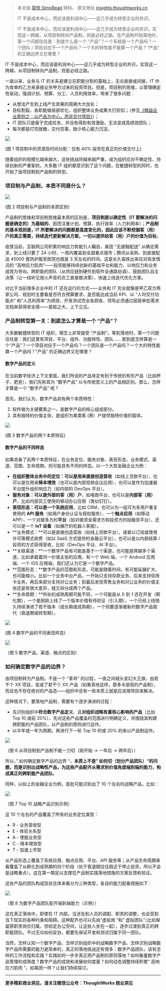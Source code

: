 > 本文由 [简悦 SimpRead](http://ksria.com/simpread/) 转码， 原文地址 [insights.thoughtworks.cn](https://insights.thoughtworks.cn/from-project-to-product-boundary/)

> IT 不是成本中心，而应该是利润中心——这几乎成为转型企业的共识。

> IT 不是成本中心，而应该是利润中心——这几乎成为转型企业的共识。实现这一跨越，从项目制转向产品制，则是必经之路。在产品制开始落地时，第一个问题往往是：到底什么是一个 “产品”？一个系统是一个产品吗？一个团队 / 项目对应于一个产品吗？一个大的特性能不能算一个产品？“产品” 的正确边界又在哪里？

IT 不是成本中心，而应该是利润中心——这几乎成为转型企业的共识。实现这一跨越，从项目制转向产品制，则是必经之路。

一直以来，业务与 IT 的关系是建立在职能分割的基础上，无论直接或间接，IT 作为收单的乙方来承接业务甲方过来的投资项目。但是，项目制的思维，以管理确定性驱动，强调计划、预算、分工、人员利用效率，带来了很多问题：

*   从想法产生到上线产生效果的周期大大加长；
*   目标割裂，各职能做局部优化，组织整体业务成果大打折扣；（参见[《精益企业原则之：以产品为中心，而非交付项目》](https://insights.thoughtworks.cn/lean-enterprise-principal/)）；
*   IT 团队只是疲于完成任务，并没有得到有效激励，无法变成高绩效团队；
*   每次都是打完就撤，交付完事，缺少核心能力沉淀。

[![](https://insights.thoughtworks.cn/wp-content/uploads/2020/03/1.png)](https://insights.thoughtworks.cn/wp-content/uploads/2020/03/1.png)

(图 1 项目制中的资源及时间分配：仅有 40% 投资在真正的价值交付上)

随着组织的规模化越来越大，这些挑战将越来越严重，成为组织应对不确定性、持续创新的严重掣肘。大多数 IT 组织都意识到了这个问题，在敏捷转型的同时，也开始了由项目制到产品制的转型。

### 项目制与产品制，本质不同是什么？

[![](https://insights.thoughtworks.cn/wp-content/uploads/2020/03/2.png)](https://insights.thoughtworks.cn/wp-content/uploads/2020/03/2.png)

(图 2 项目制与产品制的本质区别)

产品制的思维和项目制思维最本质的区别是，**项目制是以确定性（IT 要解决的问题是确定的）为基础的**，因而注重计划、预算、执行效率（人力利用率）；**产品制的基本观则是，IT 所要解决的问题都是高度变化的，因此应该不断挖掘客（用）户的真正需要，持续迭代更新解决方案，一切以提供给客（用）户的价值为目标**。

疫情当前，互联网公司积累的响应力势能引人瞩目，美团 "无接触配送" 从确定需求，到上线只要了 24 小时，一周内覆盖到全国重点城市；腾讯从采购、到直接配送 45000 套防护服至医院也就是 3 天左右的时间。这是长久锻炼出来应对突发情况的 “高响应力肌肉”——投资能够持续创新的基础平台和能力、以响应力和业务成效为导向、跨职能的团队（从供应链到硬件到软件全通路协调）、鼓励团队自主决策（让一线听见炮火声音的员工直接做决策）、快速上线迭代优化方案。

对比于当前很多企业中的 IT 还在运行的方式——业务和 IT 完全就像是甲乙双方两家公司、规划时主要看是否符合预算要求、是否能达成当前 KPI、以 “人均交付功能点” 和“人员利用率”为绩效、开发测试完全各顾各、领导必须通过层层审批需求文档来获得安全感——差距之大，上下立见。

### 产品制转型第一关：到底怎么才算是一个 “产品”？

大多数敏捷转型的 IT 组织，理念上非常接受 “产品制”。等到落地时，第一个问题往往是：我们这里有项目、平台、组件、功能特性、团队...... 那到底怎样算是一个“产品”？一个项目对应于一个产品吗？一个团队是一个产品吗？一个大的特性能算一个产品吗？“产品” 的正确边界又在哪里？

#### 数字产品的定义

在当前数字经济上下文里面，我们所说的产品肯定有别于传统的有形产品（比如杯子、肥皂），我们先称其为 “数字产品” 以与传统意义上的产品相区别。那么，怎样才算是一个 “数字产品” 呢？

首先，我们认为，数字产品具有两个本质特性：

1.  软件做为关键要素之一，是数字产品的核心组成部分。
2.  具有独特的价值主张，是组织为某类客 (用）户提供独特价值的载体。

[![](https://insights.thoughtworks.cn/wp-content/uploads/2020/03/3.png)](https://insights.thoughtworks.cn/wp-content/uploads/2020/03/3.png)

(图 3 数字产品的两个本质特征)

#### 数字产品的不同样态

如果具备了前两个本质特征，在业务定位、服务对象、表现形态、业务模式、渠道、范围、生命周期，则可能具有不同的样态。以一个大型金融企业为例：

*   **在组织整体业务中的定位：**可以是用来直接**创造营收**（如线上贷款平台），也可以是仅用来**降本增效**（也可以是内部视频会议应用），也可以是作为加速器平台提升组织响应力（如内部的 DevOps 平台）。
*   **服务对象：**可以是**外部的客（用）户**，如电商平台，也可以是**内部客（用）户**，比如内部员工使用的移动办公应用（类似钉钉）。
*   **表现形态：**可以是一个**系统应用**，比如 CRM，也可以为一组可为多用户重复使用的 **API 服务**（如用户身份认证与授权服务）、一个**触点应用**（如移动 APP）、一个对接多方的**平台**（如对接资金需求方和投资方的投融资平台），还可以是一个 **IoT 设备**（如展厅的机器人客服）。
*   **业务模式：**可以是直接创造营收（如线上贷款平台），或者以订阅或使用许可等模式收费（如以 SaaS 方式提供的金融云平台），也可以是以内部结算 / 投资的方式获得营收，比如（DevOps 平台、AI 平台）。
*   **关联渠道：**一个数字产品有可能是基于一个渠道，也可能是跨越多个渠道，比如承载着同一价值主张的应用，有一个 Web 端，一个 Android 应用端、一个 iOS 应用端，我们还认为它是一个数字产品。
*   **范围形态：**数字产品的范围和形态，可能是随着时间，有可能延展扩大、也可能缩小。比如一个业务中台产品，一开始只支持存款业务、后来支持信用卡业务，再后来部分支持对公业务；到最后发现零售业务和对公业务的价值主张还是有很大差异，就又拆分成两个产品。
*   **生命周期：**所处的成熟周期可能不同，一个可能是从 0 到 1 还在开发（孵化期），一个是刚刚上线了一个版本价值有待验证（引入期），一个已经上线很久持续演进了若干版本（成长期或成熟期），一个则要逐渐被新的数字产品取代（衰退期或转型期）。

[![](https://insights.thoughtworks.cn/wp-content/uploads/2020/03/4-1.png)](https://insights.thoughtworks.cn/wp-content/uploads/2020/03/4-1.png)

(图 4 数字产品的不同表现样态)

[![](https://insights.thoughtworks.cn/wp-content/uploads/2020/03/5.png)](https://insights.thoughtworks.cn/wp-content/uploads/2020/03/5.png)

（图 5 数字产品、渠道、触点的区别）

### 如何确定数字产品的边界？

由项目制转为产品制，不是一个 “革命” 的过程，一夜之间城头变幻大王旗，由若干个 XX 项目，变成了若干个 XX 产品（如果真地这样，那多半是假的产品制），而且也不存在绝对的产品态——组织中总有一些本质上就是应该用项目来解决。

这种情况下，要落地产品制，需要有个逐步演进的过程：

*   先识别组织中**符合数字产品定义**、且**对组织战略有着核心影响的产品**（比如 Top 10 或前 20%），先对这些产品覆盖的范围进行明确定义，并围绕其构建跨职能的产品团队，以产品制的原则进行运作。
*   以半年或一年为周期，再进行下一轮 Top 10 的或 20% 的来以产品制运作。

[![](https://insights.thoughtworks.cn/wp-content/uploads/2020/03/6-1.png)](https://insights.thoughtworks.cn/wp-content/uploads/2020/03/6-1.png)

（图 6 从项目制到产品制不能一刀切（刚开始 -> 一年后 -> 两年后））

所以，” 如何确定数字产品的边界 “，**本质上不是” 如何切（划分产品团队）“的问题，而是识别出战略性产品，为这些产品配齐从需求到价值角度端到端的能力，构成真正的跨职能产品团队**。

同样，以如上的金融企业为例，首批可能识别出了 10 个左右的战略产品，比如：

[![](https://insights.thoughtworks.cn/wp-content/uploads/2020/03/7.png)](https://insights.thoughtworks.cn/wp-content/uploads/2020/03/7.png)

（图 7 Top 10 战略产品识别示例）

这 10 个左右的产品覆盖了所有的业务定位类型：

*   R - 业务营收型
*   E - 体验关系型
*   A - 使能业务型
*   C - 降本增效型
*   T - 加速上市型

从产品形态上覆盖了系统应用、触点应用、平台、API 服务等；从产品生命周期来看覆盖了从孵化到成熟期的四个阶段（处于衰退期往往趋近于停止投资，所以不会是战略重点）。这在第一期足以支撑在产品制实践落地措施的方案反馈和验证。

这些产品的团队构成现状总体来看分为三种类型，各自的能力配备措施如下：

[![](https://insights.thoughtworks.cn/wp-content/uploads/2020/03/8.png)](https://insights.thoughtworks.cn/wp-content/uploads/2020/03/8.png)

（图 8 为数字产品团队配齐端到端能力（示例））

这在真正落地中，即使在 IT 内部，当涉及到人员的调配、职责的调整，也会受到当下现实的各种约束和阻碍。这种配齐也可以先由”虚拟岗 “和” 虚拟团队“（比如保留原职责岗位归属，但给定办公空间，让这些人坐在一起），逐步过渡到真正的跨职能团队。不过无论如何妥协，都要先保证开发和测试归属于同一团队。

当然，怎样认知一个数字产品、怎样识别组织中的战略数字产品、怎样识别战略数字产品所需要的能力是简单的，真正的落地挑战还有很多：数字产品团队，该有怎样的工作流程和实践？实践如何一步步真正把产品制的原则落地？如何衡量数字产品管理的成熟度？数字产品的成效和进展如何度量？如何动态调整持续积累” 高响应力肌肉 “，如美团一样？让我们持续探讨。

* * *

**更多精彩商业洞见，请关注微信公众号：ThoughtWorks 商业洞见**